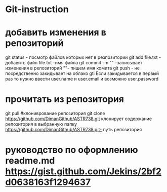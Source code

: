 # Git-instruction
# добавить изменения в репозиторий
 git status - посмотр файлов которых нет в резпозитории
 git add file.txt - добавить файл  file.txt -имя файла
 git commit -m ""   -записывает изменения в репозиторий  ""- пишем имя комита
 git push - не посредственно закидывает на облако gti
   Если закидывается в первый раз то нужно ввести user.name и user.email и возможно user.password
# прочитать из репозитория
 git pull
#клониврование репозитория
 git clone https://github.com/DimanGithub/ASTR738.git  клонирует содержание репозитория в выбранную папку https://github.com/DimanGithub/ASTR738.git- путь репозитория
 
 # руководство по оформлению readme.md https://gist.github.com/Jekins/2bf2d0638163f1294637
